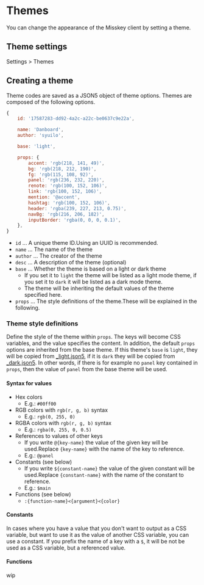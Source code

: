 # Themes

You can change the appearance of the Misskey client by setting a theme.

## Theme settings
Settings > Themes

## Creating a theme
Theme codes are saved as a JSON5 object of theme options. Themes are composed of the following options.
``` js
{
    id: '17587283-dd92-4a2c-a22c-be0637c9e22a',

    name: 'Danboard',
    author: 'syuilo',

    base: 'light',

    props: {
        accent: 'rgb(218, 141, 49)',
        bg: 'rgb(218, 212, 190)',
        fg: 'rgb(115, 108, 92)',
        panel: 'rgb(236, 232, 220)',
        renote: 'rgb(100, 152, 106)',
        link: 'rgb(100, 152, 106)',
        mention: '@accent',
        hashtag: 'rgb(100, 152, 106)',
        header: 'rgba(239, 227, 213, 0.75)',
        navBg: 'rgb(216, 206, 182)',
        inputBorder: 'rgba(0, 0, 0, 0.1)',
    },
}

```

* `id` ... A unique theme ID.Using an UUID is recommended.
* `name` ... The name of the theme
* `author` ... The creator of the theme
* `desc` ... A description of the theme (optional)
* `base` ... Whether the theme is based on a light or dark theme
    * If you set it to `light` the theme will be listed as a light mode theme, if you set it to `dark` it will be listed as a dark mode theme.
    * The theme will be inheriting the default values of the theme specified here.
* `props` ... The style definitions of the theme.These will be explained in the following.

### Theme style definitions
Define the style of the theme within `props`. The keys will become CSS variables, and the value specifies the content. In addition, the default `props` options are inherited from the base theme. If this theme's `base` is `light`, they will be copied from [_light.json5](https://github.com/misskey-dev/misskey/blob/develop/src/client/themes/_light.json5), if it is `dark` they will be copied from [_dark.json5](https://github.com/misskey-dev/misskey/blob/develop/src/client/themes/_dark.json5). In other words, if there is for example no `panel` key contained in `props`, then the value of `panel` from the base theme will be used.

#### Syntax for values
* Hex colors
    * E.g.: `#00ff00`
* RGB colors with `rgb(r, g, b)` syntax
    * E.g.: `rgb(0, 255, 0)`
* RGBA colors with `rgb(r, g, b)` syntax
    * E.g.: `rgba(0, 255, 0, 0.5)`
* References to values of other keys
    * If you write `@{key-name}` the value of the given key will be used.Replace `{key-name}` with the name of the key to reference.
    * E.g.: `@panel`
* Constants (see below)
    * If you write `${constant-name}` the value of the given constant will be used.Replace `{constant-name}` with the name of the constant to reference.
    * E.g.: `$main`
* Functions (see below)
    * `:{function-name}<{argument}<{color}`

#### Constants
In cases where you have a value that you don't want to output as a CSS variable, but want to use it as the value of another CSS variable, you can use a constant. If you prefix the name of a key with a `$`, it will be not be used as a CSS variable, but a referenced value.

#### Functions
wip
